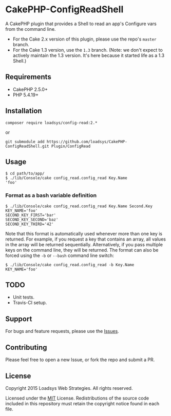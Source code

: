 # CakePHP-ConfigReadShell

A CakePHP plugin that provides a Shell to read an app's Configure vars from the command line.

* For the Cake 2.x version of this plugin, please use the repo's `master` branch.
* For the Cake 1.3 version, use the `1.3` branch. (Note: we don't expect to actively maintain the 1.3 version. It's here because it started life as a 1.3 Shell.)


## Requirements

* CakePHP 2.5.0+
* PHP 5.4.19+


## Installation

`composer require loadsys/config-read:2.*`

or

`git submodule add https://github.com/loadsys/CakePHP-ConfigReadShell.git Plugin/ConfigRead`


## Usage

```shell
$ cd path/to/app/
$ ./lib/Console/cake config_read.config_read Key.Name
'foo'
```

### Format as a bash variable definition

```shell
$ ./lib/Console/cake config_read.config_read Key.Name Second.Key
KEY_NAME='foo'
SECOND_KEY_FIRST='bar'
SECOND_KEY_SECOND='baz'
SECOND_KEY_THIRD='42'
```

Note that this format is automatically used whenever more than one key is returned. For example, if you request a key that contains an array, all values in the array will be returned sequentially. Alternatively, if you pass multiple keys on the command line, they will be returned. The format can also be forced using the `-b` or `--bash` command line switch:

```shell
$ ./lib/Console/cake config_read.config_read -b Key.Name
KEY_NAME='foo'
```

## TODO

* Unit tests.
* Travis-CI setup.


## Support

For bugs and feature requests, please use the [Issues](https://github.com/loadsys/CakePHP-ConfigReadShell/issues).


## Contributing

Please feel free to open a new Issue, or fork the repo and submit a PR.


## License

Copyright 2015 Loadsys Web Strategies. All rights reserved.

Licensed under the [MIT](http://www.opensource.org/licenses/mit-license.php) License. Redistributions of the source code included in this repository must retain the copyright notice found in each file.
